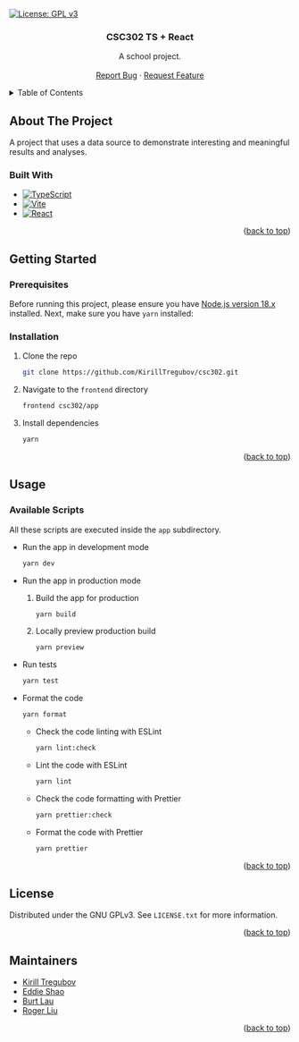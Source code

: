 <!--
*** This README is based on the Best-README-Template available at https://github.com/othneildrew/Best-README-Template
-->

<a name="readme-top"></a>

<!-- PROJECT SHIELDS -->

[![License: GPL v3](https://img.shields.io/badge/License-GPLv3-blue)](https://www.gnu.org/licenses/gpl-3.0)

<!-- [![Contributors](https://img.shields.io/github/contributors/KirillTregubov/csc302.svg?label=Contributors)](https://github.com/KirillTregubov/csc302/graphs/contributors) -->

<div align="center">
  <!-- <a href="https://github.com/KirillTregubov/csc302">
    <img src="images/logo.png" alt="Logo" width="80" height="80">
  </a> -->

<h3 align="center">CSC302 TS + React</h3>

  <p align="center">
    A school project.
    <!-- <br />
    <a href="https://github.com/KirillTregubov/csc302"><strong>Explore the docs »</strong></a> -->
    <br />
    <br />
    <!-- <a href="">View Demo</a>
    · -->
    <a href="https://github.com/KirillTregubov/csc302/issues">Report Bug</a>
    ·
    <a href="https://github.com/KirillTregubov/csc302/issues">Request Feature</a>
  </p>
</div>

<!-- TABLE OF CONTENTS -->
<details>
  <summary>Table of Contents</summary>
  <ol>
    <li>
      <a href="#about-the-project">About The Project</a>
      <ul>
        <li><a href="#built-with">Built With</a></li>
      </ul>
    </li>
    <li>
      <a href="#getting-started">Getting Started</a>
      <ul>
        <li><a href="#prerequisites">Prerequisites</a></li>
        <li><a href="#installation">Installation</a></li>
      </ul>
    </li>
    <li><a href="#usage">Usage</a></li>
    <!-- <li><a href="#roadmap">Roadmap</a></li>
    <li><a href="#contributing">Contributing</a></li> -->
    <li><a href="#license">License</a></li>
    <!-- <li><a href="#contact">Contact</a></li> -->
    <li><a href="#maintainers">Maintainers</a></li>
  </ol>
</details>

<!-- ABOUT THE PROJECT -->

## About The Project

<!-- [![Product Name Screen Shot][product-screenshot]](https://example.com) -->

A project that uses a data source to demonstrate interesting and meaningful results and analyses.

### Built With

- [![TypeScript](https://img.shields.io/badge/TypeScript-FaF9F8?logo=typescript&logoColor=3178C6)](https://www.typescriptlang.org/)
- [![Vite](https://img.shields.io/badge/Vite-646CFF?logo=vite&logoColor=white)](https://vitejs.dev/)
- [![React](https://img.shields.io/badge/React-20232A?logo=react&logoColor=61DAFB)](https://reactjs.org/)

<p align="right">(<a href="#readme-top">back to top</a>)</p>

<!-- GETTING STARTED -->

## Getting Started

### Prerequisites

Before running this project, please ensure you have [Node.js version 18.x](https://nodejs.org/en/download/current/) installed. Next, make sure you have `yarn` installed:

<!-- - npm
  ```sh
  npm install yarn -g
  ``` -->

### Installation

1. Clone the repo

   ```sh
   git clone https://github.com/KirillTregubov/csc302.git
   ```

1. Navigate to the `frontend` directory

   ```sh
   frontend csc302/app
   ```

1. Install dependencies
   ```sh
   yarn
   ```

<p align="right">(<a href="#readme-top">back to top</a>)</p>

<!-- USAGE EXAMPLES -->

## Usage

### Available Scripts

All these scripts are executed inside the `app` subdirectory.

- Run the app in development mode

  ```sh
  yarn dev
  ```

- Run the app in production mode

  1. Build the app for production

     ```sh
     yarn build
     ```

  2. Locally preview production build
     ```sh
     yarn preview
     ```

- Run tests

  ```sh
  yarn test
  ```

- Format the code

  ```sh
  yarn format
  ```

  - Check the code linting with ESLint

    ```sh
    yarn lint:check
    ```

  - Lint the code with ESLint

    ```sh
    yarn lint
    ```

  - Check the code formatting with Prettier

    ```sh
    yarn prettier:check
    ```

  - Format the code with Prettier
    ```sh
    yarn prettier
    ```

<!-- _For more examples, please refer to the [Documentation](https://example.com)_ -->

<p align="right">(<a href="#readme-top">back to top</a>)</p>

<!-- ROADMAP -->

<!-- ## Roadmap

- [ ] Feature 1
- [ ] Feature 2
- [ ] Feature 3
  - [ ] Nested Feature

See the [open issues](https://github.com/KirillTregubov/csc302/issues) for a full list of proposed features (and known issues).

<p align="right">(<a href="#readme-top">back to top</a>)</p> -->

<!-- CONTRIBUTING -->

<!-- ## Contributing

Contributions are what make the open source community such an amazing place to learn, inspire, and create. Any contributions you make are **greatly appreciated**.

If you have a suggestion that would make this better, please fork the repo and create a pull request. You can also simply open an issue with the tag "enhancement".
Don't forget to give the project a star! Thanks again!

1. Fork the Project
2. Create your Feature Branch (`git checkout -b feature/AmazingFeature`)
3. Commit your Changes (`git commit -m 'Add some AmazingFeature'`)
4. Push to the Branch (`git push origin feature/AmazingFeature`)
5. Open a Pull Request

<p align="right">(<a href="#readme-top">back to top</a>)</p> -->

<!-- LICENSE -->

## License

Distributed under the GNU GPLv3. See `LICENSE.txt` for more information.

<p align="right">(<a href="#readme-top">back to top</a>)</p>

<!-- CONTACT -->
<!-- ACKNOWLEDGMENTS -->

## Maintainers

- [Kirill Tregubov](https://github.com/KirillTregubov)
- [Eddie Shao](https://github.com/EddieShao)
- [Burt Lau](https://github.com/burtlau)
- [Roger Liu](https://github.com/pvtstaticvoid)

<p align="right">(<a href="#readme-top">back to top</a>)</p>
